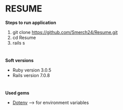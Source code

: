 # RESUME

**Steps to run application**
1. git clone https://github.com/Smerch24/Resume.git
2. cd Resume
3. rails s
#
**Soft versions**
* Ruby version 3.0.5
* Rails version 7.0.8
#
**Used gems**
* [Dotenv](https://github.com/bkeepers/dotenv) --> for environment variables
